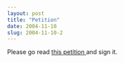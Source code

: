 ```yaml
---
layout: post
title: "Petition"
date: 2004-11-10
slug: 2004-11-10-2
---
```


Please go read  [ this petition ](http://www.petitiononline.com/uselect/petition.html) and sign it.  
